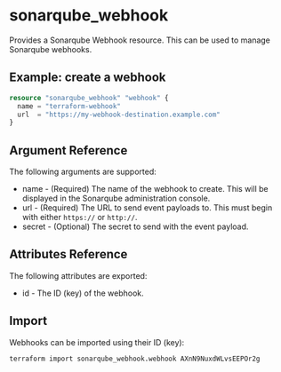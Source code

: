 # sonarqube_webhook

Provides a Sonarqube Webhook resource. This can be used to manage Sonarqube webhooks.

## Example: create a webhook

```terraform
resource "sonarqube_webhook" "webhook" {
  name = "terraform-webhook"
  url  = "https://my-webhook-destination.example.com"
}
```

## Argument Reference

The following arguments are supported:

- name - (Required) The name of the webhook to create. This will be displayed in the Sonarqube administration console.
- url - (Required) The URL to send event payloads to. This must begin with either `https://` or `http://`.
- secret - (Optional) The secret to send with the event payload.


## Attributes Reference

The following attributes are exported:

- id - The ID (key) of the webhook.

## Import

Webhooks can be imported using their ID (key):

```bash
terraform import sonarqube_webhook.webhook AXnN9NuxdWLvsEEPOr2g
```
